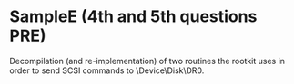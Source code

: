 # SampleE (4th and 5th questions PRE)

Decompilation (and re-implementation) of two routines the rootkit uses in order to send SCSI commands to \Device\Disk\DR0.
